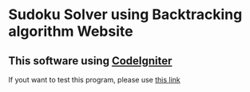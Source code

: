 # Sudoku Solver using Backtracking algorithm Website

## This software using [CodeIgniter](https://codeigniter.com)

If yout want to test this program, please use [this link](https://sudoku.fatkurproject.my.id/)
